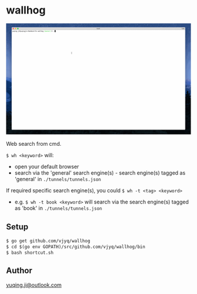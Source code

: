 # wallhog

![demo](./demo-general.gif)

Web search from cmd. 

`$ wh <keyword>` will:
- open your default browser
- search <keyword> via the 'general' search engine(s) - search engine(s) tagged as 'general' in `./tunnels/tunnels.json`

If required specific search engine(s), you could `$ wh -t <tag> <keyword>`
- e.g. `$ wh -t book <keyword>` will search <keyword> via the search engine(s) tagged as 'book' in `./tunnels/tunnels.json`

## Setup

```
$ go get github.com/vjyq/wallhog
$ cd $(go env GOPATH)/src/github.com/vjyq/wallhog/bin
$ bash shortcut.sh
```

## Author

yuqing.ji@outlook.com